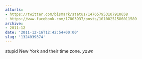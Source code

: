 ```yaml
---
alturls:
- https://twitter.com/bismark/status/147657953107910658
- https://www.facebook.com/17803937/posts/10100251586011589
archive:
- 2011-12
date: '2011-12-16T12:42:54+00:00'
slug: '1324039374'
---
```


stupid New York and their time zone. *yawn*

